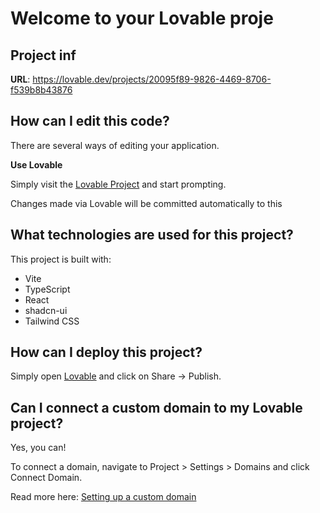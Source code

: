 # Welcome to your Lovable proje

## Project inf

**URL**: https://lovable.dev/projects/20095f89-9826-4469-8706-f539b8b43876

## How can I edit this code?

There are several ways of editing your application.

**Use Lovable**

Simply visit the [Lovable Project](https://lovable.dev/projects/20095f89-9826-4469-8706-f539b8b43876) and start prompting.

Changes made via Lovable will be committed automatically to this 




## What technologies are used for this project?

This project is built with:

- Vite
- TypeScript
- React
- shadcn-ui
- Tailwind CSS

## How can I deploy this project?

Simply open [Lovable](https://lovable.dev/projects/20095f89-9826-4469-8706-f539b8b43876) and click on Share -> Publish.

## Can I connect a custom domain to my Lovable project?

Yes, you can!

To connect a domain, navigate to Project > Settings > Domains and click Connect Domain.

Read more here: [Setting up a custom domain](https://docs.lovable.dev/tips-tricks/custom-domain#step-by-step-guide)

